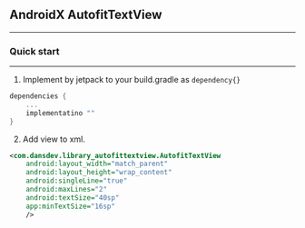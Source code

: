 ## AndroidX AutofitTextView
-------

### Quick start
-------
1. Implement by jetpack to your build.gradle as `dependency{}`
```actionscript
dependencies {
    ...
    implementatino ""
}

```


2. Add view to xml.
```xml
<com.dansdev.library_autofittextview.AutofitTextView
    android:layout_width="match_parent"
    android:layout_height="wrap_content"
    android:singleLine="true"
    android:maxLines="2"
    android:textSize="40sp"
    app:minTextSize="16sp"
    />
```